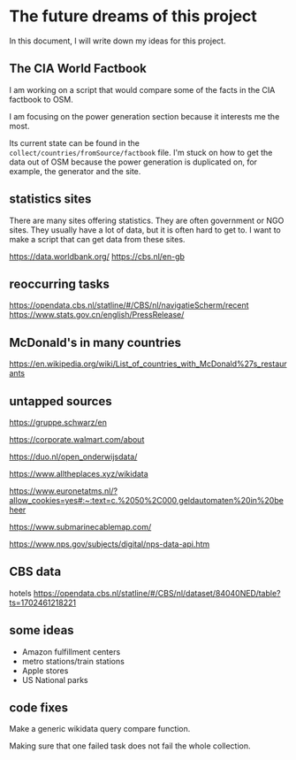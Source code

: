 # The future dreams of this project

In this document, I will write down my ideas for this project.

## The CIA World Factbook

I am working on a script that would compare some of the facts in the CIA factbook to OSM.

I am focusing on the power generation section because it interests me the most.

Its current state can be found in the `collect/countries/fromSource/factbook` file. I'm stuck on how to get the data out of OSM because the power generation is duplicated on, for example, the generator and the site.

## statistics sites

There are many sites offering statistics. They are often government or NGO sites. They usually have a lot of data, but it is often hard to get to. I want to make a script that can get data from these sites.

<https://data.worldbank.org/>
<https://cbs.nl/en-gb>

## reoccurring tasks

<https://opendata.cbs.nl/statline/#/CBS/nl/navigatieScherm/recent>
<https://www.stats.gov.cn/english/PressRelease/>

## McDonald's in many countries

<https://en.wikipedia.org/wiki/List_of_countries_with_McDonald%27s_restaurants>

## untapped sources

<https://gruppe.schwarz/en>

<https://corporate.walmart.com/about>

<https://duo.nl/open_onderwijsdata/>

<https://www.alltheplaces.xyz/wikidata>

<https://www.euronetatms.nl/?allow_cookies=yes#:~:text=c.%2050%2C000,geldautomaten%20in%20beheer>

<https://www.submarinecablemap.com/>

<https://www.nps.gov/subjects/digital/nps-data-api.htm>

## CBS data

hotels
<https://opendata.cbs.nl/statline/#/CBS/nl/dataset/84040NED/table?ts=1702461218221>

## some ideas

- Amazon fulfillment centers
- metro stations/train stations
- Apple stores
- US National parks

## code fixes

Make a generic wikidata query compare function.

Making sure that one failed task does not fail the whole collection.
